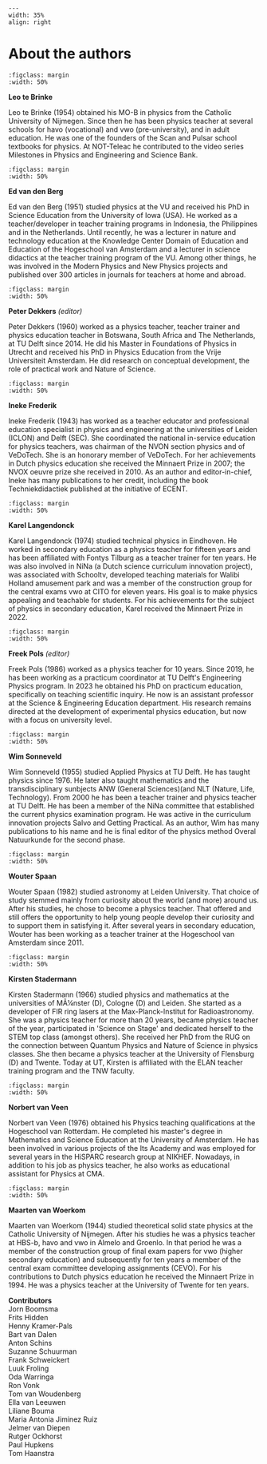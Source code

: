 ```{figure} ../figures/confirmed.png
---
width: 35%
align: right
```

# About the authors

```{figure} authors/auth_Leo.JPG
:figclass: margin
:width: 50%
```
**Leo te Brinke**

Leo te Brinke (1954) obtained his MO-B in physics from the Catholic University of Nijmegen. Since then he has been physics teacher at several schools for havo (vocational) and vwo (pre-university), and in adult education. He was one of the founders of the Scan and Pulsar school  textbooks for physics. At NOT-Teleac he contributed to the video series Milestones in Physics and Engineering and Science Bank.


```{figure} authors/auth_Ed.jpg
:figclass: margin
:width: 50%
```
**Ed van den Berg** 

Ed van den Berg (1951) studied physics at the VU and received his PhD in Science Education from the University of Iowa (USA). He worked as a teacher/developer in teacher training programs in Indonesia, the Philippines and in the Netherlands. Until recently, he was a lecturer in nature and technology education at the Knowledge Center Domain of Education and Education of the Hogeschool van Amsterdam and a lecturer in science didactics at the teacher training program of the VU. Among other things, he was involved in the Modern Physics and New Physics projects and published over 300 articles in journals for teachers at home and abroad.


```{figure} authors/auth_Peter.jpg
:figclass: margin
:width: 50%
```
**Peter Dekkers** *(editor)*

Peter Dekkers (1960) worked as a physics teacher, teacher trainer and physics education teacher in Botswana, South Africa and The Netherlands, at TU Delft since 2014. He did his Master in Foundations of Physics in Utrecht and received his PhD in Physics Education from the Vrije Universiteit Amsterdam. He did research on conceptual development, the role of practical work and Nature of Science. 

```{figure} authors/auth_Ineke.jpg
:figclass: margin
:width: 50%
```
**Ineke Frederik**

Ineke Frederik (1943) has worked as a teacher educator and professional education specialist in physics and engineering at the universities of Leiden (ICLON) and Delft (SEC). She coordinated the national in-service education for physics teachers, was chairman of the NVON section physics and of VeDoTech. She is an honorary member of VeDoTech. For her achievements in Dutch physics education she received the Minnaert Prize in 2007; the NVOX oeuvre prize she received in 2010. As an author and editor-in-chief, Ineke has many publications to her credit, including the book Techniekdidactiek published at the initiative of ECENT.


```{figure} authors/auth_Karel.jpg
:figclass: margin
:width: 50%
```
**Karel Langendonck**

Karel Langendonck (1974) studied technical physics in Eindhoven. He worked in secondary education as a physics teacher for fifteen years and has been affiliated with Fontys Tilburg as a teacher trainer for ten years. He was also involved in NiNa (a Dutch science curriculum innovation project), was associated with Schooltv, developed teaching materials for Walibi Holland amusement park and was a member of the construction group for the central exams vwo at CITO for eleven years. His goal is to make physics appealing and teachable for students. For his achievements for the subject of physics in secondary education, Karel received the Minnaert Prize in 2022.


```{figure} authors/auth_Freek.jpg
:figclass: margin
:width: 50%
```
**Freek Pols** *(editor)*

Freek Pols (1986) worked as a physics teacher for 10 years. Since 2019, he has been working as a practicum coordinator at TU Delft's Engineering Physics program. In 2023 he obtained his PhD on practicum education, specifically on teaching scientific inquiry. He now is an assistant professor at the Science & Engineering Education department. His research remains directed at the development of  experimental physics education, but now with a focus on university level. 


```{figure} authors/auth_Wim.jpg
:figclass: margin
:width: 50%
```
**Wim Sonneveld** 

Wim Sonneveld (1955) studied Applied Physics at TU Delft. He has taught physics since 1976. He later also taught mathematics and the transdisciplinary sunbjects ANW (General Sciences)(and NLT (Nature, Life, Technology). From 2000 he has  been a teacher trainer and physics teacher at TU Delft. He has been a member of the NiNa committee that established the current physics examination program. He was  active in the curriculum innovation projects Salvo and  Getting Practical. As an author, Wim has many publications to his name and he is  final editor of the physics method Overal Natuurkunde for the second phase.


```{figure} authors/auth_Wouter.jpg
:figclass: margin
:width: 50%
```
**Wouter Spaan** 

Wouter Spaan (1982) studied astronomy at Leiden University. That choice of study stemmed mainly from curiosity about the world (and more) around us. After his studies, he chose to become a physics teacher. That offered and still offers the opportunity to help young people develop their curiosity and to support them in satisfying it. After several years in secondary education, Wouter has been working as a teacher trainer at the Hogeschool van Amsterdam since 2011.


```{figure} authors/auth_Kirsten.jpg
:figclass: margin
:width: 50%
```
**Kirsten Stadermann**

Kirsten Stadermann (1966) studied physics and mathematics at the universities of MÃ¼nster (D), Cologne (D) and Leiden. She started as a developer of FIR ring lasers at the Max-Planck-Institut for Radioastronomy. She was a physics teacher for more than 20 years, became physics teacher of the year, participated in 'Science on Stage' and dedicated herself to the STEM top class (amongst others). She received her PhD from the RUG on the connection between Quantum Physics and Nature of Science in physics classes. She then became a physics teacher at the University of Flensburg (D) and Twente. Today at UT, Kirsten is affiliated with the ELAN teacher training program and the TNW faculty. 


```{figure} authors/auth_Norbert.jpg
:figclass: margin
:width: 50%
```
**Norbert van Veen**

Norbert van Veen (1976) obtained his Physics teaching qualifications  at the Hogeschool van Rotterdam. He completed his master's degree in Mathematics and Science Education at the University of Amsterdam. He has been involved in various projects of the Its Academy and was employed for several years in the HiSPARC research group at NIKHEF. Nowadays, in addition to his job as physics teacher, he also works as educational assistant for Physics at CMA.


```{figure} authors/auth_Maarten.jpg
:figclass: margin
:width: 50%
```
**Maarten van Woerkom**

Maarten van Woerkom (1944) studied theoretical solid state physics at the Catholic University of Nijmegen. After his studies he was a physics teacher at HBS-b, havo and vwo in Almelo and Groenlo. In that period he was a member of the construction group of final exam papers for  vwo (higher secondary education) and subsequently for ten years a member of the central exam committee developing assignments (CEVO). For his contributions to Dutch physics education he received the Minnaert Prize in 1994. He was a physics teacher at the University of Twente for ten years.


**Contributors**<br>
Jorn Boomsma<br>
Frits Hidden<br>
Henny Kramer-Pals<br>
Bart van Dalen<br>
Anton Schins<br>
Suzanne Schuurman<br>
Frank Schweickert<br>
Luuk Froling<br>
Oda Warringa<br>
Ron Vonk<br>
Tom van Woudenberg<br>
Ella van Leeuwen<br>
Liliane Bouma<br>
Maria Antonia Jiminez Ruiz<br>
Jelmer van Diepen<br>
Rutger Ockhorst<br>
Paul Hupkens<br>
Tom Haanstra

